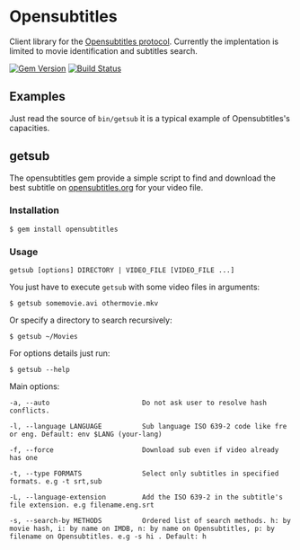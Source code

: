 # Opensubtitles

Client library for the [Opensubtitles protocol](http://trac.opensubtitles.org/projects/opensubtitles/wiki/XMLRPC).
Currently the implentation is limited to movie identification and subtitles search.

[![Gem Version](https://badge.fury.io/rb/opensubtitles.svg)](https://badge.fury.io/rb/opensubtitles)
[![Build Status](https://secure.travis-ci.org/evandrojr/opensubtitles.png)](http://travis-ci.org/evandrojr/opensubtitles)

## Examples

Just read the source of `bin/getsub` it is a typical example of Opensubtitles's capacities.

## getsub

The opensubtitles gem provide a simple script to find and download the best subtitle on
[opensubtitles.org](http://www.opensubtitles.org/) for your video file.

### Installation

    $ gem install opensubtitles

### Usage

    getsub [options] DIRECTORY | VIDEO_FILE [VIDEO_FILE ...]

You just have to execute `getsub` with some video files in arguments:

    $ getsub somemovie.avi othermovie.mkv

Or specify a directory to search recursively:

    $ getsub ~/Movies

For options details just run:

    $ getsub --help

Main options:

    -a, --auto                       Do not ask user to resolve hash conflicts.
    
    -l, --language LANGUAGE          Sub language ISO 639-2 code like fre or eng. Default: env $LANG (your-lang)
    
    -f, --force                      Download sub even if video already has one
    
    -t, --type FORMATS               Select only subtitles in specified formats. e.g -t srt,sub
    
    -L, --language-extension         Add the ISO 639-2 in the subtitle's file extension. e.g filename.eng.srt
    
    -s, --search-by METHODS          Ordered list of search methods. h: by movie hash, i: by name on IMDB, n: by name on Opensubtitles, p: by filename on Opensubtitles. e.g -s hi . Default: h

